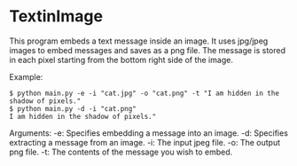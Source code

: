 # TextinImage

This program embeds a text message inside an image.
It uses jpg/jpeg images to embed messages and saves as a png file.
The message is stored in each pixel starting from the bottom right side of the image.

Example:
```
$ python main.py -e -i "cat.jpg" -o "cat.png" -t "I am hidden in the shadow of pixels."
$ python main.py -d -i "cat.png"
I am hidden in the shadow of pixels."
```
Arguments:
-e: Specifies embedding a message into an image.
-d: Specifies extracting a message from an image.
-i: The input jpeg file.
-o: The output png file.
-t: The contents of the message you wish to embed.
